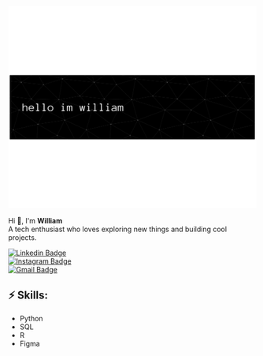 ![Header image](https://raw.githubusercontent.com/poupuu/poupuu/main/header-william.png)

Hi 👋, I'm **William**  
A tech enthusiast who loves exploring new things and building cool projects.  

[![Linkedin Badge](https://img.shields.io/badge/-LinkedIn-blue?style=flat-square&logo=Linkedin&logoColor=white&link=https://www.linkedin.com/in/williammss)](https://www.linkedin.com/in/williammss/)  
[![Instagram Badge](https://img.shields.io/badge/-Instagram-e4405f?style=flat-square&logo=Instagram&logoColor=white&link=https://www.instagram.com/william26._/)](https://www.instagram.com/william26._//)  
[![Gmail Badge](https://img.shields.io/badge/-Gmail-d14836?style=flat-square&logo=Gmail&logoColor=white&link=mailto:williamanwar2@gmail.com)](mailto:williamanwar2@gmail.com/)  

## ⚡ Skills:
- Python  
- SQL  
- R  
- Figma  
